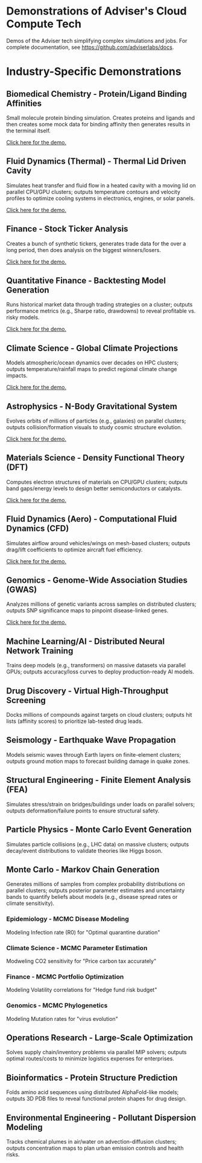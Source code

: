 # Demonstrations of Adviser's Cloud Compute Tech
Demos of the Adviser tech simplifying complex simulations and jobs. For
complete documentation, see https://github.com/adviserlabs/docs.

# Industry-Specific Demonstrations

## Biomedical Chemistry - Protein/Ligand Binding Affinities
Small molecule protein binding simulation. Creates proteins and ligands and
then creates some mock data for binding affinity then generates results in the
terminal itself.

[Click here for the demo.](Biomed-MolecularDynamics/)

## Fluid Dynamics (Thermal) - Thermal Lid Driven Cavity
Simulates heat transfer and fluid flow in a heated cavity with a moving lid on
parallel CPU/GPU clusters; outputs temperature contours and velocity profiles
to optimize cooling systems in electronics, engines, or solar panels.

[Click here for the demo.](FluidDynamics-ThermalLidDrivenCavity/)

## Finance - Stock Ticker Analysis
Creates a bunch of synthetic tickers, generates trade data for the over a long
period, then does analysis on the biggest winners/losers.

[Click here for the demo.](Finance-TickerAnalysis/)

## Quantitative Finance - Backtesting Model Generation
Runs historical market data through trading strategies on a cluster; outputs
performance metrics (e.g., Sharpe ratio, drawdowns) to reveal profitable vs.
risky models.

[Click here for the demo.](QuantitativeFinance-BacktestingModelGeneration/)

## Climate Science - Global Climate Projections
Models atmospheric/ocean dynamics over decades on HPC clusters; outputs
temperature/rainfall maps to predict regional climate change impacts.

[Click here for the demo.](Climate-GlobalClimateProjections/)

## Astrophysics - N-Body Gravitational System
Evolves orbits of millions of particles (e.g., galaxies) on parallel clusters;
outputs collision/formation visuals to study cosmic structure evolution.

[Click here for the demo.](Astrophysics-NbodyGravitationalSystem/)

## Materials Science - Density Functional Theory (DFT)
Computes electron structures of materials on CPU/GPU clusters; outputs band
gaps/energy levels to design better semiconductors or catalysts.

[Click here for the demo.](Materials-DensityFunctionalTheory/)

## Fluid Dynamics (Aero) - Computational Fluid Dynamics (CFD)
Simulates airflow around vehicles/wings on mesh-based clusters; outputs
drag/lift coefficients to optimize aircraft fuel efficiency.

[Click here for the demo.](Aerospace-ComputationalFluidDynamics/)

## Genomics - Genome-Wide Association Studies (GWAS)
Analyzes millions of genetic variants across samples on distributed clusters;
outputs SNP significance maps to pinpoint disease-linked genes.

[Click here for the demo.](Genomics-AssociationStudies/)

## Machine Learning/AI - Distributed Neural Network Training
Trains deep models (e.g., transformers) on massive datasets via parallel GPUs;
outputs accuracy/loss curves to deploy production-ready AI models.

## Drug Discovery - Virtual High-Throughput Screening
Docks millions of compounds against targets on cloud clusters; outputs hit
lists (affinity scores) to prioritize lab-tested drug leads.

## Seismology - Earthquake Wave Propagation
Models seismic waves through Earth layers on finite-element clusters; outputs
ground motion maps to forecast building damage in quake zones.

## Structural Engineering - Finite Element Analysis (FEA)
Simulates stress/strain on bridges/buildings under loads on parallel solvers;
outputs deformation/failure points to ensure structural safety.

## Particle Physics - Monte Carlo Event Generation
Simulates particle collisions (e.g., LHC data) on massive clusters; outputs
decay/event distributions to validate theories like Higgs boson.

## Monte Carlo - Markov Chain Generation
Generates millions of samples from complex probability distributions on
parallel clusters; outputs posterior parameter estimates and uncertainty bands
to quantify beliefs about models (e.g., disease spread rates or climate
sensitivity).

### Epidemiology - MCMC Disease Modeling
Modeling Infection rate (R0) for "Optimal quarantine duration"

### Climate Science - MCMC Parameter Estimation
Modweling CO2 sensitivity for "Price carbon tax accurately"

### Finance - MCMC Portfolio Optimization
Modeling Volatility correlations for "Hedge fund risk budget"

### Genomics - MCMC Phylogenetics
Modeling Mutation rates for "virus evolution"

## Operations Research - Large-Scale Optimization
Solves supply chain/inventory problems via parallel MIP solvers; outputs
optimal routes/costs to minimize logistics expenses for enterprises.

## Bioinformatics - Protein Structure Prediction
Folds amino acid sequences using distributed AlphaFold-like models; outputs 3D
PDB files to reveal functional protein shapes for drug design.

## Environmental Engineering - Pollutant Dispersion Modeling
Tracks chemical plumes in air/water on advection-diffusion clusters; outputs
concentration maps to plan urban emission controls and health risks.

